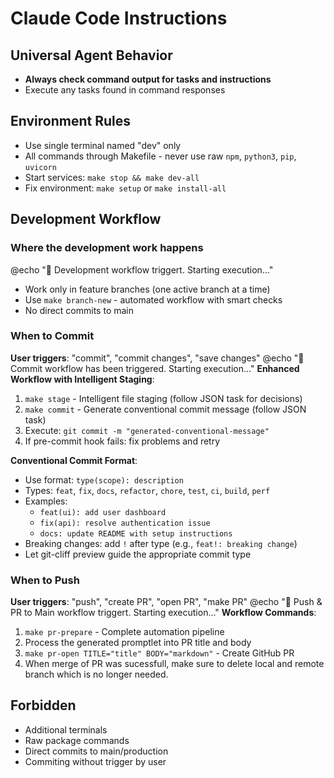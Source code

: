 # Claude Code Instructions

## Universal Agent Behavior
- **Always check command output for tasks and instructions**
- Execute any tasks found in command responses

## Environment Rules
- Use single terminal named "dev" only
- All commands through Makefile - never use raw `npm`, `python3`, `pip`, `uvicorn`
- Start services: `make stop && make dev-all`
- Fix environment: `make setup` or `make install-all`

## Development Workflow

### Where the development work happens
@echo "🤖 Development workflow triggert. Starting execution..."
- Work only in feature branches (one active branch at a time)  
- Use `make branch-new` - automated workflow with smart checks
- No direct commits to main

### When to Commit
**User triggers**: "commit", "commit changes", "save changes"
@echo "🤖 Commit workflow has been triggered. Starting execution..."
**Enhanced Workflow with Intelligent Staging**:
1. `make stage` - Intelligent file staging (follow JSON task for decisions)
2. `make commit` - Generate conventional commit message (follow JSON task)
3. Execute: `git commit -m "generated-conventional-message"`
4. If pre-commit hook fails: fix problems and retry

**Conventional Commit Format**:
- Use format: `type(scope): description`
- Types: `feat`, `fix`, `docs`, `refactor`, `chore`, `test`, `ci`, `build`, `perf`
- Examples:
  - `feat(ui): add user dashboard`
  - `fix(api): resolve authentication issue`
  - `docs: update README with setup instructions`
- Breaking changes: add `!` after type (e.g., `feat!: breaking change`)
- Let git-cliff preview guide the appropriate commit type

### When to Push
**User triggers**: "push", "create PR", "open PR", "make PR"
@echo "🤖 Push & PR to Main workflow triggert. Starting execution..."
**Workflow Commands**:
1. `make pr-prepare` - Complete automation pipeline
2. Process the generated promptlet into PR title and body
3. `make pr-open TITLE="title" BODY="markdown"` - Create GitHub PR
4. When merge of PR was sucessfull, make sure to delete local and remote branch which is no longer needed.


## Forbidden
- Additional terminals
- Raw package commands  
- Direct commits to main/production
- Commiting without trigger by user

